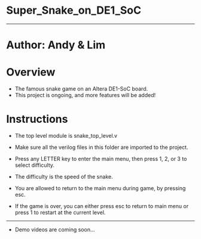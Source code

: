 # Super_Snake_on_DE1_SoC
--------------------------------------------------------------
# Author: Andy & Lim
# Overview
- The famous snake game on an Altera DE1-SoC board.
- This project is ongoing, and more features will be added!

# Instructions
- The top level module is snake_top_level.v
- Make sure all the verilog files in this folder are imported to the project.


- Press any LETTER key to enter the main menu, 
then press 1, 2, or 3 to select difficulty.
- The difficulty is the speed of the snake.

- You are allowed to return to the main menu during game, by pressing esc.

- If the game is over, you can either press esc to return to main menu or
press 1 to restart at the current level.

---------------------------------
- Demo videos are coming soon...

